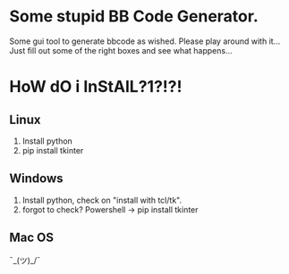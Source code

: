 # Some stupid BB Code Generator.
Some gui tool to generate bbcode as wished. Please play around with it...
Just fill out some of the right boxes and see what happens...

# HoW dO i InStAlL?1?!?!
## Linux
1. Install python
2. pip install tkinter

## Windows
1. Install python, check on "install with tcl/tk".
2. forgot to check? Powershell -> pip install tkinter

## Mac OS
¯\_(ツ)_/¯

